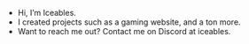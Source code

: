 - Hi, I’m Iceables.
- I created projects such as a gaming website, and a ton more.
- Want to reach me out? Contact me on Discord at iceables.

